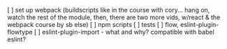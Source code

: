 [ ] set up webpack (buildscripts like in the course with cory... 
  hang on, watch the rest of the module, then, there are two more vids, 
  <cory></cory> w/react & the webpack course by sb else)
[ ] npm scripts
[ ] tests
[ ] flow, eslint-plugin-flowtype
[ ] eslint-plugin-import - what and why? compatible with babel eslint?
